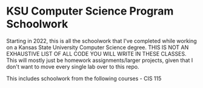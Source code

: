 # KSU Computer Science Program Schoolwork
Starting in 2022, this is all the schoolwork that I've completed while working on a Kansas State University Computer Science degree.
THIS IS NOT AN EXHAUSTIVE LIST OF ALL CODE YOU WILL WRITE IN THESE CLASSES. This will mostly just be homework assignments/larger projects, given that I don't want to move every single lab over to this repo.

This includes schoolwork from the following courses - 
CIS 115

